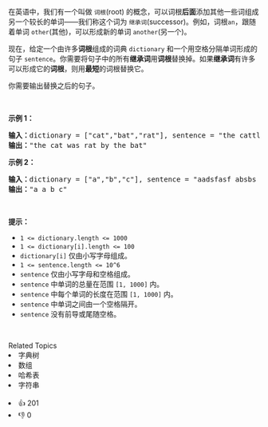 <p>在英语中，我们有一个叫做&nbsp;<code>词根</code>(root) 的概念，可以词根<strong>后面</strong>添加其他一些词组成另一个较长的单词——我们称这个词为&nbsp;<code>继承词</code>(successor)。例如，词根<code>an</code>，跟随着单词&nbsp;<code>other</code>(其他)，可以形成新的单词&nbsp;<code>another</code>(另一个)。</p>

<p>现在，给定一个由许多<strong>词根</strong>组成的词典 <code>dictionary</code> 和一个用空格分隔单词形成的句子 <code>sentence</code>。你需要将句子中的所有<strong>继承词</strong>用<strong>词根</strong>替换掉。如果<strong>继承词</strong>有许多可以形成它的<strong>词根</strong>，则用<strong>最短</strong>的词根替换它。</p>

<p>你需要输出替换之后的句子。</p>

<p>&nbsp;</p>

<p><strong>示例 1：</strong></p>

<pre>
<strong>输入：</strong>dictionary = ["cat","bat","rat"], sentence = "the cattle was rattled by the battery"
<strong>输出：</strong>"the cat was rat by the bat"
</pre>

<p><strong>示例 2：</strong></p>

<pre>
<strong>输入：</strong>dictionary = ["a","b","c"], sentence = "aadsfasf absbs bbab cadsfafs"
<strong>输出：</strong>"a a b c"
</pre>

<p>&nbsp;</p>

<p><strong>提示：</strong></p>

<ul>
	<li><code>1 &lt;= dictionary.length&nbsp;&lt;= 1000</code></li>
	<li><code>1 &lt;= dictionary[i].length &lt;= 100</code></li>
	<li><code>dictionary[i]</code>&nbsp;仅由小写字母组成。</li>
	<li><code>1 &lt;= sentence.length &lt;= 10^6</code></li>
	<li><code>sentence</code>&nbsp;仅由小写字母和空格组成。</li>
	<li><code>sentence</code> 中单词的总量在范围 <code>[1, 1000]</code> 内。</li>
	<li><code>sentence</code> 中每个单词的长度在范围 <code>[1, 1000]</code> 内。</li>
	<li><code>sentence</code> 中单词之间由一个空格隔开。</li>
	<li><code>sentence</code>&nbsp;没有前导或尾随空格。</li>
</ul>

<p>&nbsp;</p>
<div><div>Related Topics</div><div><li>字典树</li><li>数组</li><li>哈希表</li><li>字符串</li></div></div><br><div><li>👍 201</li><li>👎 0</li></div>